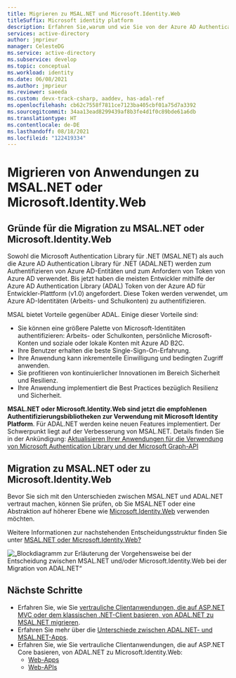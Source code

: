 ```yaml
---
title: Migrieren zu MSAL.NET und Microsoft.Identity.Web
titleSuffix: Microsoft identity platform
description: Erfahren Sie,warum und wie Sie von der Azure AD Authentication Library for .NET (ADAL.NET) zu Microsoft Authentication Library for .NET (MSAL.NET) oder Microsoft.Identity.Web migrieren können.
services: active-directory
author: jmprieur
manager: CelesteDG
ms.service: active-directory
ms.subservice: develop
ms.topic: conceptual
ms.workload: identity
ms.date: 06/08/2021
ms.author: jmprieur
ms.reviewer: saeeda
ms.custom: devx-track-csharp, aaddev, has-adal-ref
ms.openlocfilehash: cb62c7558f7811ce7123ba405cbf01a75d7a3392
ms.sourcegitcommit: 34aa13ead8299439af8b3fe4d1f0c89bde61a6db
ms.translationtype: HT
ms.contentlocale: de-DE
ms.lasthandoff: 08/18/2021
ms.locfileid: "122419334"
---
```

# <a name="migrating-applications-to-msalnet-or-microsoftidentityweb"></a>Migrieren von Anwendungen zu MSAL.NET oder Microsoft.Identity.Web

## <a name="why-migrate-to-msalnet-or-microsoftidentityweb"></a>Gründe für die Migration zu MSAL.NET oder Microsoft.Identity.Web

Sowohl die Microsoft Authentication Library für .NET (MSAL.NET) als auch die Azure AD Authentication Library für .NET (ADAL.NET) werden zum Authentifizieren von Azure AD-Entitäten und zum Anfordern von Token von Azure AD verwendet. Bis jetzt haben die meisten Entwickler mithilfe der Azure AD Authentication Library (ADAL) Token von der Azure AD für Entwickler-Plattform (v1.0) angefordert. Diese Token werden verwendet, um Azure AD-Identitäten (Arbeits- und Schulkonten) zu authentifizieren. 

MSAL bietet Vorteile gegenüber ADAL. Einige dieser Vorteile sind:

- Sie können eine größere Palette von Microsoft-Identitäten authentifizieren: Arbeits- oder Schulkonten, persönliche Microsoft-Konten und soziale oder lokale Konten mit Azure AD B2C.
- Ihre Benutzer erhalten die beste Single-Sign-On-Erfahrung.
- Ihre Anwendung kann inkrementelle Einwilligung und bedingten Zugriff anwenden.
- Sie profitieren von kontinuierlicher Innovationen im Bereich Sicherheit und Resilienz.
- Ihre Anwendung implementiert die Best Practices bezüglich Resilienz und Sicherheit.

**MSAL.NET oder Microsoft.Identity.Web sind jetzt die empfohlenen Authentifizierungsbibliotheken zur Verwendung mit Microsoft Identity Platform**. Für ADAL.NET werden keine neuen Features implementiert. Der Schwerpunkt liegt auf der Verbesserung von MSAL.NET. Details finden Sie in der Ankündigung: [Aktualisieren Ihrer Anwendungen für die Verwendung von Microsoft Authentication Library und der Microsoft Graph-API](https://techcommunity.microsoft.com/t5/azure-active-directory-identity/update-your-applications-to-use-microsoft-authentication-library/ba-p/1257363)

## <a name="should-you-migrate-to-msalnet-or-to-microsoftidentityweb"></a>Migration zu MSAL.NET oder zu Microsoft.Identity.Web

Bevor Sie sich mit den Unterschieden zwischen MSAL.NET und ADAL.NET vertraut machen, können Sie prüfen, ob Sie MSAL.NET oder eine Abstraktion auf höherer Ebene wie [Microsoft.Identity.Web](microsoft-identity-web.md) verwenden möchten.

Weitere Informationen zur nachstehenden Entscheidungsstruktur finden Sie unter [MSAL.NET oder Microsoft.Identity.Web?](https://github.com/AzureAD/microsoft-authentication-library-for-dotnet/wiki/MSAL.NET-or-Microsoft.Identity.Web)

![„Blockdiagramm zur Erläuterung der Vorgehensweise bei der Entscheidung zwischen MSAL.NET und/oder Microsoft.Identity.Web bei der Migration von ADAL.NET“](media/msal-net-migration/decision-diagram.png)

<!-- 1P
## Examples of 1P Migrations

[See examples](https://identitydivision.visualstudio.com/DevEx/_wiki/wikis/DevEx.wiki/20413/1P-ADAL.NET-to-MSAL.NET-migration-examples) of other 1P teams who have already, or are currently, migrating from ADAL to one of the MSAL+ solutions above. See their code, and in some cases read about their migration story.
 -->
 
## <a name="next-steps"></a>Nächste Schritte

- Erfahren Sie, wie Sie [vertrauliche Clientanwendungen, die auf ASP.NET MVC oder dem klassischen .NET-Client basieren, von ADAL.NET zu MSAL.NET migrieren](msal-net-migration-confidential-client.md).
- Erfahren Sie mehr über die [Unterschiede zwischen ADAL.NET- und MSAL.NET-Apps](msal-net-differences-adal-net.md).
- Erfahren Sie, wie Sie vertrauliche Clientanwendungen, die auf ASP.NET Core basieren, von ADAL.NET zu Microsoft.Identity.Web:
  -  [Web-Apps](https://github.com/AzureAD/microsoft-identity-web/wiki/web-apps#migrating-from-previous-versions--adding-authentication)
  -  [Web-APIs](https://github.com/AzureAD/microsoft-identity-web/wiki/web-apis)